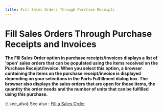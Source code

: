 ```yaml
---
title: Fill Sales Orders Through Purchase Receipts
---
```


# Fill Sales Orders Through Purchase Receipts and Invoices


**The **Fill 
 Sales Order** option in purchase receipts/invoices displays a list  of 'open' sales orders that can be populated using the items received  on the **Purchase Receipt/Invoice**.  When you select this option, a browser containing the items on the purchase  receipt/invoice is displayed depending on your selections in the **Parts Fulfillment** dialog box. The browser  also displays the sales orders that are open for those items, the quantity  the order needs and the number of units that can be fulfilled using this  purchase.**


{:.see_also}
See also
: [Fill  a Sales Order]({{site.pp_chm}}/purc-proc/prs/fill-sales-order/fill_sales_order.html)
